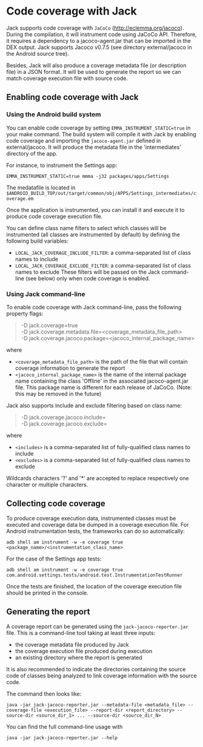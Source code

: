 # Code coverage with Jack

Jack supports code coverage with `JaCoCo` (http://eclemma.org/jacoco). During the compilation,
it will instrument code using JaCoCo API. Therefore, it requires a dependency to a jacoco-agent.jar
that can be imported in the DEX output. Jack supports Jacoco v0.7.5 (see directory external/jacoco
in the Android source tree).

Besides, Jack will also produce a coverage metadata file (or description file) in a JSON format.
It will be used to generate the report so we can match coverage execution file with source code.

## Enabling code coverage with Jack

### Using the Android build system

You can enable code coverage by setting `EMMA_INSTRUMENT_STATIC=true` in your make command. The build
system will compile it with Jack by enabling code coverage and importing the `jacoco-agent.jar`
defined in external/jacoco. It will produce the metadata file in the 'intermediates' directory of
the app.

For instance, to instrument the Settings app:

    EMMA_INSTRUMENT_STATIC=true mmma -j32 packages/apps/Settings

The medatafile is located in `$ANDROID_BUILD_TOP/out/target/common/obj/APPS/Settings_intermediates/coverage.em`

Once the application is instrumented, you can install it and execute it to produce code coverage
execution file.

You can define class name filters to select which classes will be instrumented (all classes are
instrumented by default) by defining the following build variables:
* `LOCAL_JACK_COVERAGE_INCLUDE_FILTER`: a comma-separated list of class names to include
* `LOCAL_JACK_COVERAGE_EXCLUDE_FILTER`: a comma-separated list of class names to exclude
These filters will be passed on the Jack command-line (see below) only when code coverage is
enabled.

### Using Jack command-line

To enable code coverage with Jack command-line, pass the following property flags:

>  -D jack.coverage=true  
>  -D jack.coverage.metadata.file=<coverage_metadata_file_path>  
>  -D jack.coverage.jacoco.package=<jacoco_internal_package_name>

where
* `<coverage_metadata_file_path>` is the path of the file that will contain coverage information
                                to generate the report
* `<jacoco_internal_package_name>` is the name of the internal package name containing the class
                                 'Offline' in the associated jacoco-agent.jar file. This package
                                 name is different for each release of JaCoCo.
                                 (Note: this may be removed in the future)

Jack also supports include and exclude filtering based on class name:

> -D jack.coverage.jacoco.include=<includes>  
> -D jack.coverage.jacoco.exclude=<excludes>

where
* `<includes>` is a comma-separated list of fully-qualified class names to include
* `<excludes>` is a comma-separated list of fully-qualified class names to exclude

Wildcards characters '?' and '*' are accepted to replace respectively one character or multiple
characters.

## Collecting code coverage

To produce coverage execution data, instrumented classes must be executed and coverage data be
dumped in a coverage execution file. For Android instrumentation tests, the frameworks can do
so automatically:

    adb shell am instrument -w -e coverage true <package_name>/<instrumentation_class_name>

For the case of the Settings app tests:

    adb shell am instrument -w -e coverage true com.android.settings.tests/android.test.InstrumentationTestRunner

Once the tests are finished, the location of the coverage execution file should be printed in the
console.

## Generating the report

A coverage report can be generated using the `jack-jacoco-reporter.jar` file. This is a command-line
tool taking at least three inputs:

* the coverage metadata file produced by Jack
* the coverage execution file produced during execution
* an existing directory where the report is generated

It is also recommended to indicate the directories containing the source code of classes being
analyzed to link coverage information with the source code.

The command then looks like:

    java -jar jack-jacoco-reporter.jar --metadata-file <metadata_file> --coverage-file <execution_file> --report-dir <report_directory> --source-dir <source_dir_1> ... --source-dir <source_dir_N>

You can find the full command-line usage with

    java -jar jack-jacoco-reporter.jar --help

